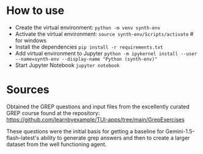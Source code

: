 # How to use
- Create the virtual environment:
`python -m venv synth-env`
- Activate the virtual environment:
`source synth-env/Scripts/activate` # for windows
- Install the dependencies
`pip install -r requirements.txt`
- Add virtual environment to Jupyter
`python -m ipykernel install --user --name=synth-env --display-name "Python (synth-env)"`
- Start Jupyter Notebook
`jupyter notebook`


# Sources
Obtained the GREP questions and input files from the excellently curated GREP course
found at the repository:
https://github.com/learnbyexample/TUI-apps/tree/main/GrepExercises

These questions were the initial basis for getting a baseline for Gemini-1.5-flash-latest's
ability to generate grep answers and then to create a larger dataset from the well
functioning agent.